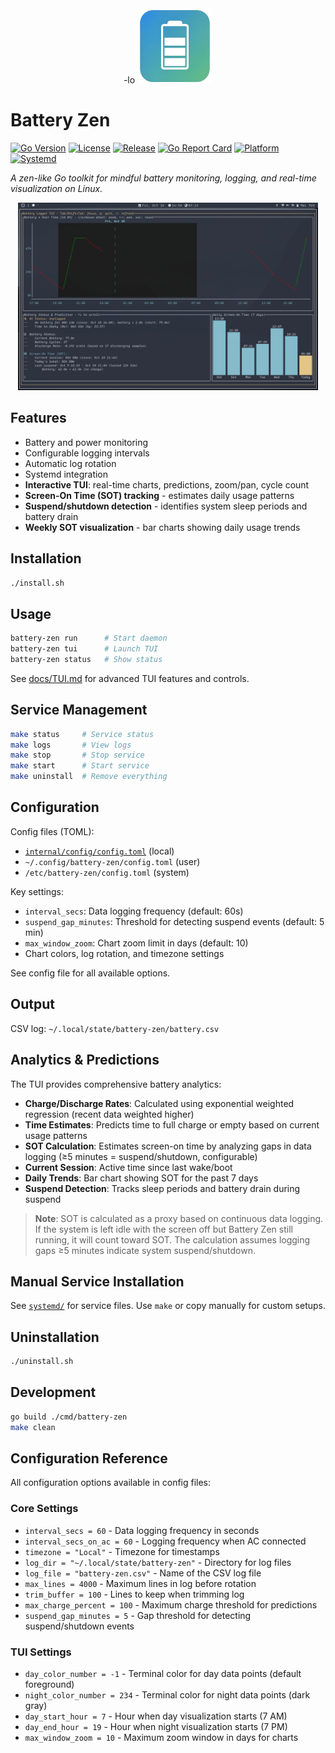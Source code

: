 
<div align="center">
-lo	<img src="assets/battery-zen.png" alt="Battery Zen Logo" width="120" />
</div>

# Battery Zen

[![Go Version](https://img.shields.io/badge/Go-1.22+-00ADD8?style=flat&logo=go)](https://golang.org/)
[![License](https://img.shields.io/github/license/Prajwal-Prathiksh/battery-zen?style=flat)](LICENSE)
[![Release](https://img.shields.io/github/v/release/Prajwal-Prathiksh/battery-zen?style=flat)](https://github.com/Prajwal-Prathiksh/battery-zen/releases)
[![Go Report Card](https://goreportcard.com/badge/github.com/Prajwal-Prathiksh/battery-zen)](https://goreportcard.com/report/github.com/Prajwal-Prathiksh/battery-zen)
[![Platform](https://img.shields.io/badge/platform-Linux-blue?style=flat&logo=linux)](https://kernel.org/)
[![Systemd](https://img.shields.io/badge/systemd-supported-green?style=flat)](https://systemd.io/)

*A zen-like Go toolkit for mindful battery monitoring, logging, and real-time visualization on Linux.*

<div align="center">
	<img src="assets/battery-zen-tui-v7-screenshot.png" alt="Battery Zen TUI Screenshot" width="480" />
</div>


## Features

- Battery and power monitoring
- Configurable logging intervals
- Automatic log rotation
- Systemd integration
- **Interactive TUI**: real-time charts, predictions, zoom/pan, cycle count
- **Screen-On Time (SOT) tracking** - estimates daily usage patterns
- **Suspend/shutdown detection** - identifies system sleep periods and battery drain
- **Weekly SOT visualization** - bar charts showing daily usage trends


## Installation

```bash
./install.sh
```


## Usage

```bash
battery-zen run      # Start daemon
battery-zen tui      # Launch TUI
battery-zen status   # Show status
```

See [docs/TUI.md](docs/TUI.md) for advanced TUI features and controls.


## Service Management

```bash
make status     # Service status
make logs       # View logs
make stop       # Stop service
make start      # Start service
make uninstall  # Remove everything
```


## Configuration

Config files (TOML):
- [`internal/config/config.toml`](internal/config/config.toml) (local)
- `~/.config/battery-zen/config.toml` (user)
- `/etc/battery-zen/config.toml` (system)

Key settings:
- `interval_secs`: Data logging frequency (default: 60s)
- `suspend_gap_minutes`: Threshold for detecting suspend events (default: 5 min)
- `max_window_zoom`: Chart zoom limit in days (default: 10)
- Chart colors, log rotation, and timezone settings

See config file for all available options.



## Output

CSV log: `~/.local/state/battery-zen/battery.csv`


## Analytics & Predictions

The TUI provides comprehensive battery analytics:

- **Charge/Discharge Rates**: Calculated using exponential weighted regression (recent data weighted higher)
- **Time Estimates**: Predicts time to full charge or empty based on current usage patterns
- **SOT Calculation**: Estimates screen-on time by analyzing gaps in data logging (≥5 minutes = suspend/shutdown, configurable)
- **Current Session**: Active time since last wake/boot
- **Daily Trends**: Bar chart showing SOT for the past 7 days
- **Suspend Detection**: Tracks sleep periods and battery drain during suspend

> **Note**: SOT is calculated as a proxy based on continuous data logging. If the system is left idle with the screen off but Battery Zen still running, it will count toward SOT. The calculation assumes logging gaps ≥5 minutes indicate system suspend/shutdown.


## Manual Service Installation

See [`systemd/`](systemd/) for service files. Use `make` or copy manually for custom setups.


## Uninstallation

```bash
./uninstall.sh
```


## Development

```bash
go build ./cmd/battery-zen
make clean
```


## Configuration Reference

All configuration options available in config files:

### Core Settings
- `interval_secs = 60` - Data logging frequency in seconds
- `interval_secs_on_ac = 60` - Logging frequency when AC connected
- `timezone = "Local"` - Timezone for timestamps
- `log_dir = "~/.local/state/battery-zen"` - Directory for log files
- `log_file = "battery-zen.csv"` - Name of the CSV log file
- `max_lines = 4000` - Maximum lines in log before rotation
- `trim_buffer = 100` - Lines to keep when trimming log
- `max_charge_percent = 100` - Maximum charge threshold for predictions
- `suspend_gap_minutes = 5` - Gap threshold for detecting suspend/shutdown events

### TUI Settings
- `day_color_number = -1` - Terminal color for day data points (default foreground)
- `night_color_number = 234` - Terminal color for night data points (dark gray)
- `day_start_hour = 7` - Hour when day visualization starts (7 AM)
- `day_end_hour = 19` - Hour when night visualization starts (7 PM)
- `max_window_zoom = 10` - Maximum zoom window in days for charts
